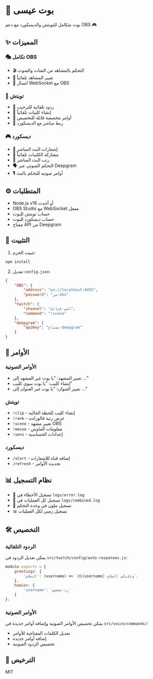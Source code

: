 # 🤖 بوت عيسى

بوت متكامل للتويتش والديسكورد مع دعم OBS 🎮

## ✨ المميزات

### 🎭 تكامل OBS
- 🎬 التحكم بالمشاهد من الشات والصوت
- 🔄 تغيير المشاهد تلقائياً
- 📡 اتصال WebSocket مع OBS

### 💬 تويتش
- 🤝 ردود تلقائية للترحيب
- 📎 إنشاء كليبات تلقائياً
- 🎯 أوامر مخصصة قابلة للتخصيص
- 🔗 ربط مباشر مع الديسكورد

### 🎮 ديسكورد
- 📢 إشعارات البث المباشر
- 🎥 مشاركة الكليبات تلقائياً
- 👥 رتب البث المباشر
- 🗣️ التحكم الصوتي عبر Deepgram
- 🎙️ أوامر صوتية للتحكم بالبث

## ⚙️ المتطلبات

- Node.js v16 أو أحدث
- OBS Studio مع WebSocket مفعل
- حساب تويتش للبوت
- حساب ديسكورد للبوت
- مفتاح API من Deepgram

## 🚀 التثبيت

1. تثبيت الحزم:

```bash
npm install
```

2. تعديل `config.json`:

```json
{
    "OBS": {
        "address": "ws://localhost:4455",
        "password": "سر-obs"
    },
    "twitch": {
        "channel": "اسم-قناتك",
        "command": "!scene"
    },
    "deepgram": {
        "apiKey": "مفتاح-deepgram"
    }
}
```

## 📝 الأوامر

### الأوامر الصوتية
- تغيير المشهد: "يا بوت غير المشهد إلى ..."
- إنشاء كليب: "يا بوت سوي كليب"
- تغيير العنوان: "يا بوت غير العنوان إلى ..."

### تويتش
- `!clip` - إنشاء كليب للحظة الحالية
- `!rank` - عرض رتبة فالورانت
- `!scene` - تغيير مشهد OBS
- `!mouse` - معلومات الماوس
- `!sens` - إعدادات الحساسية

### ديسكورد
- `/alert` - إضافة قناة للإشعارات
- `/refresh` - تحديث الأوامر

## 📊 نظام التسجيل

- 📁 تسجيل الأخطاء في `logs/error.log`
- 📁 تسجيل كل العمليات في `logs/combined.log`
- 🎨 تسجيل ملون في وحدة التحكم
- 📊 تسجيل زمني لكل العمليات

## 🛠️ التخصيص

### الردود التلقائية
يمكن تعديل الردود في `src/twitch/config/auto-responses.js`:

```js
module.exports = {
    greetings: {
        'السلام': (username) => `@${username} وعليكم السلام`,
    },
    homies: {
        'username': 'رد-مخصص'
    }
};
```

### الأوامر الصوتية
يمكن تخصيص الأوامر الصوتية وإضافة أوامر جديدة في `src/voice/commands/`:
- تعديل الكلمات المفتاحية للأوامر
- إضافة أوامر جديدة
- تخصيص الردود الصوتية

## 📄 الترخيص

MIT
